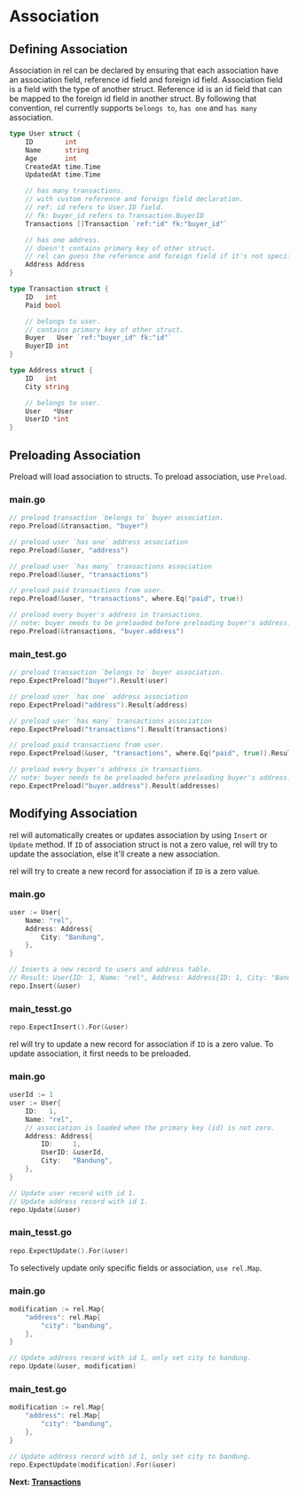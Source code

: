 # Association

## Defining Association

Association in rel can be declared by ensuring that each association have an association field, reference id field and foreign id field.
Association field is a field with the type of another struct.
Reference id is an id field that can be mapped to the foreign id field in another struct.
By following that convention, rel currently supports `belongs to`, `has one` and `has many` association.

```go
type User struct {
	ID        int
	Name      string
	Age       int
	CreatedAt time.Time
	UpdatedAt time.Time

	// has many transactions.
	// with custom reference and foreign field declaration.
	// ref: id refers to User.ID field.
	// fk: buyer_id refers to Transaction.BuyerID
	Transactions []Transaction `ref:"id" fk:"buyer_id"`

	// has one address.
	// doesn't contains primary key of other struct.
	// rel can guess the reference and foreign field if it's not specified.
	Address Address
}

type Transaction struct {
	ID   int
	Paid bool

	// belongs to user.
	// contains primary key of other struct.
	Buyer   User `ref:"buyer_id" fk:"id"`
	BuyerID int
}

type Address struct {
	ID   int
	City string

	// belongs to user.
	User   *User
	UserID *int
}
```

## Preloading Association

Preload will load association to structs. To preload association, use `Preload`.

<!-- tabs:start -->

### **main.go**

```go
// preload transaction `belongs to` buyer association.
repo.Preload(&transaction, "buyer")

// preload user `has one` address association
repo.Preload(&user, "address")

// preload user `has many` transactions association
repo.Preload(&user, "transactions")

// preload paid transactions from user.
repo.Preload(&user, "transactions", where.Eq("paid", true))

// preload every buyer's address in transactions.
// note: buyer needs to be preloaded before preloading buyer's address.
repo.Preload(&transactions, "buyer.address")
```

### **main_test.go**

```go
// preload transaction `belongs to` buyer association.
repo.ExpectPreload("buyer").Result(user)

// preload user `has one` address association
repo.ExpectPreload("address").Result(address)

// preload user `has many` transactions association
repo.ExpectPreload("transactions").Result(transactions)

// preload paid transactions from user.
repo.ExpectPreload(&user, "transactions", where.Eq("paid", true)).Result(transactions)

// preload every buyer's address in transactions.
// note: buyer needs to be preloaded before preloading buyer's address.
repo.ExpectPreload("buyer.address").Result(addresses)
```

<!-- tabs:end -->

## Modifying Association

rel will automatically creates or updates association by using `Insert` or `Update` method. If `ID` of association struct is not a zero value, rel will try to update the association, else it'll create a new association.

rel will try to create a new record for association if `ID` is a zero value.

<!-- tabs:start -->

### **main.go**

```go
user := User{
    Name: "rel",
    Address: Address{
        City: "Bandung",
    },
}

// Inserts a new record to users and address table.
// Result: User{ID: 1, Name: "rel", Address: Address{ID: 1, City: "Bandung", UserID: 1}}
repo.Insert(&user)
```

### **main_tesst.go**

```go
repo.ExpectInsert().For(&user)
```

<!-- tabs:end -->

rel will try to update a new record for association if `ID` is a zero value. To update association, it first needs to be preloaded.

<!-- tabs:start -->

### **main.go**

```go
userId := 1
user := User{
    ID:   1,
    Name: "rel",
    // association is loaded when the primary key (id) is not zero.
    Address: Address{
        ID:     1,
        UserID: &userId,
        City:   "Bandung",
    },
}

// Update user record with id 1.
// Update address record with id 1.
repo.Update(&user)
```

### **main_tesst.go**

```go
repo.ExpectUpdate().For(&user)
```

<!-- tabs:end -->

To selectively update only specific fields or association, `use rel.Map`.

<!-- tabs:start -->

### **main.go**

```go
modification := rel.Map{
    "address": rel.Map{
        "city": "bandung",
    },
}

// Update address record with id 1, only set city to bandung.
repo.Update(&user, modification)
```

### **main_test.go**

```go
modification := rel.Map{
    "address": rel.Map{
        "city": "bandung",
    },
}

// Update address record with id 1, only set city to bandung.
repo.ExpectUpdate(modification).For(&user)
```

<!-- tabs:end -->

**Next: [Transactions](transactions.md)**
